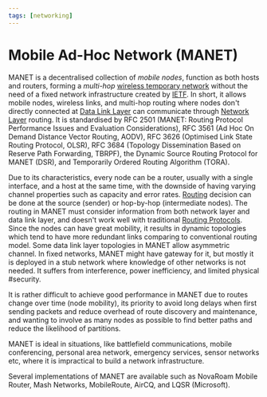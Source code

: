 ```yaml
---
tags: [networking]
---
```


# Mobile Ad-Hoc Network (MANET)

MANET is a decentralised collection of *mobile nodes*, function as both hosts
and routers, forming a *multi-hop* [wireless temporary network](202302161710.md)
without the need of a fixed network infrastructure created by
[IETF](202210010845.md). In short, it allows mobile nodes, wireless links, and
multi-hop routing where nodes don't directly connected at [Data Link Layer](202206131651.md)
can communicate through [Network Layer](202206131702.md) routing. It is
standardised by RFC 2501 (MANET: Routing Protocol Performance Issues and
Evaluation Considerations), RFC 3561 (Ad Hoc On Demand Distance Vector Routing,
AODV), RFC 3626 (Optimised Link State Routing Protocol, OLSR), RFC 3684
(Topology Dissemination Based on Reserve Path Forwarding, TBRPF), the Dynamic
Source Routing Protocol for MANET (DSR), and Temporarily Ordered Routing
Algorithm (TORA).

Due to its characteristics, every node can be a router, usually with a single
interface, and a host at the same time, with the downside of having varying
channel properties such as capacity and error rates. [Routing](202404261949.md)
decision can be done at the source (sender) or hop-by-hop (intermediate nodes).
The routing in MANET must consider information from both network layer and data
link layer, and doesn't work well with traditional [Routing Protocols](202207061815.md).
Since the nodes can have great mobility, it results in dynamic topologies which
tend to have more redundant links comparing to conventional routing model. Some
data link layer topologies in MANET allow asymmetric channel. In fixed networks,
MANET might have gateway for it, but mostly it is deployed in a stub network
where knowledge of other networks is not needed. It suffers from interference,
power inefficiency, and limited physical #security.

It is rather difficult to achieve good performance in MANET due to routes
change over time (node mobility), its priority to avoid long delays when first
sending packets and reduce overhead of route discovery and maintenance, and
wanting to involve as many nodes as possible to find better paths and reduce the
likelihood of partitions.

MANET is ideal in situations, like battlefield communications, mobile
conferencing, personal area network, emergency services, sensor networks etc,
where it is impractical to build a network infrastructure.

Several implementations of MANET are available such as NovaRoam Mobile Router,
Mash Networks, MobileRoute, AirCQ, and LQSR (Microsoft).
